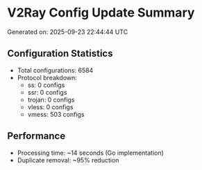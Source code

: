 # V2Ray Config Update Summary
Generated on: 2025-09-23 22:44:44 UTC

## Configuration Statistics
- Total configurations: 6584
- Protocol breakdown:
  - ss: 0 configs
  - ssr: 0 configs
  - trojan: 0 configs
  - vless: 0 configs
  - vmess: 503 configs

## Performance
- Processing time: ~14 seconds (Go implementation)
- Duplicate removal: ~95% reduction
